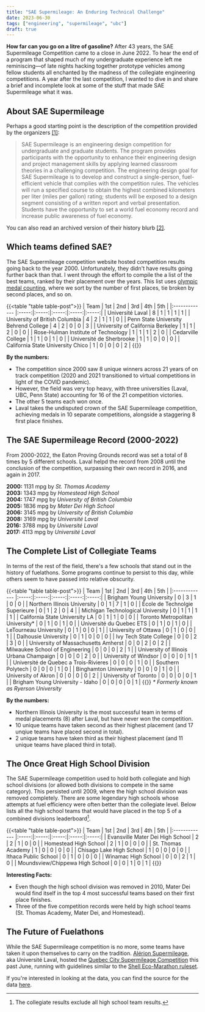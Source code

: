 ```yaml
---
title: "SAE Supermileage: An Enduring Technical Challenge"
date: 2023-06-30
tags: ["engineering", "supermileage", "ubc"]
draft: true
---
```


**How far can you go on a litre of gasoline?** After 43 years, the SAE Supermileage Competition came to a close in June 2022. To hear the end of a program that shaped much of my undergraduate experience left me reminiscing—of late nights hacking together prototype vehicles among fellow students all enchanted by the madness of the collegiate engineering competitions. A year after the last competition, I wanted to dive in and share a brief and incomplete look at some of the stuff that made SAE Supermileage what it was.

## About SAE Supermileage

Perhaps a good starting point is the description of the competition provided by the organizers [[1]](https://web.archive.org/web/20221224081710/https://www.sae.org/attend/student-events/sae-supermileage/about):

> SAE Supermileage is an engineering design competition for undergraduate and graduate students. The program provides participants with the opportunity to enhance their engineering design and project management skills by applying learned classroom theories in a challenging competition. The engineering design goal for SAE Supermileage is to develop and construct a single-person, fuel-efficient vehicle that complies with the competition rules. The vehicles will run a specified course to obtain the highest combined kilometers per liter (miles per gallon) rating; students will be exposed to a design segment consisting of a written report and verbal presentation. Students have the opportunity to set a world fuel economy record and increase public awareness of fuel economy.

You can also read an archived version of their history blurb [[2]](https://web.archive.org/web/20221224081838/https://www.saesupermileage.com/Page.aspx?pageid=484002d0-4284-4222-98de-c4ae202e4e3a).

## Which teams defined SAE?

The SAE Supermileage competition website hosted competition results going back to the year 2000. Unfortunately, they didn't have results going further back than that. I went through the effort to compile the a list of the best teams, ranked by their placement over the years. This list uses [olympic medal counting](https://en.wikipedia.org/wiki/Olympic_medal_table), where we sort by the number of first places, tie broken by second places, and so on.

{{<table "table table-post">}}
| Team                                    | 1st | 2nd | 3rd | 4th | 5th |
|:-------------                           |:-----:|:-----:|:-----:|:-----:|:-----:|
| Université Laval                        | 8     | 1     | 1     | 1     | 1     |
| University of British Columbia          | 4     | 2     | 1     | 1     | 0     |
| Penn State University Behrend College   | 4     | 2     | 0     | 0     | 3     |
| University of California Berkeley       | 1     | 1     | 2     | 0     | 0     |
| Rose-Hulman Institute of Technology     | 1     | 1     | 1     | 2     | 0     |
| Cedarville College                      | 1     | 1     | 0     | 1     | 0     |
| Université de Sherbrooke                | 1     | 1     | 0     | 0     | 0     |
| California State University Chico       | 1     | 0     | 0     | 0     | 2     |
{{</table>}}

**By the numbers:**
- The competition since 2000 saw 8 unique winners across 21 years of on track competition (2020 and 2021 transitioned to virtual competitions in light of the COVID pandemic). 
- However, the field was very top heavy, with three universities (Laval, UBC, Penn State) accounting for 16 of the 21 competition victories. 
- The other 5 teams each won once. 
- Laval takes the undisputed crown of the SAE Supermileage competition, achieving medals in 10 separate competitions, alongside a staggering 8 first place finishes. 

## The SAE Supermileage Record (2000-2022)

From 2000-2022, the Eaton Proving Grounds record was set a total of 8 times by 5 different schools. Laval helpd the record from 2008 until the conclusion of the competition, surpassing their own record in 2016, and again in 2017. 

**2000:** 1131 mpg by *St. Thomas Academy*  
**2003:** 1343 mpg by *Homestead High School*  
**2004:** 1747 mpg by *University of British Columbia*  
**2005:** 1836 mpg by *Mater Dei High School*  
**2006:** 3145 mpg by *University of British Columbia*  
**2008:** 3169 mpg by *Université Laval*  
**2016:** 3788 mpg by *Université Laval*  
**2017:** 4113 mpg by *Université Laval*  

## The Complete List of Collegiate Teams

In terms of the rest of the field, there's a few schools that stand out in the history of fuelathons. Some programs continue to persist to this day, while others seem to have passed into relative obscurity. 

{{<table "table table-post">}}
| Team                                    | 1st | 2nd | 3rd | 4th | 5th |
|:-------------                           |:-----:|:-----:|:-----:|:-----:|:-----:|
| Brigham Young University                | 0     | 3     | 1     | 0     | 0     |
| Northern Illinois University            | 0     | 1     | 7     | 1     | 0     |
| École de Technolgie Superieure          | 0     | 1     | 2     | 0     | 4     |
| Michigan Technological University       | 0     | 1     | 1     | 1     | 1     |
| California State University LA          | 0     | 1     | 1     | 0     | 0     |
| Toronto Metropolitan University\*       | 0     | 1     | 0     | 1     | 0     |
| Université du Quebec ETS                | 0     | 1     | 0     | 1     | 0     |
| LeTourneau University                   | 0     | 1     | 0     | 0     | 1     |
| University of Ottawa                    | 0     | 1     | 0     | 0     | 1     |
| Dalhousie University                    | 0     | 1     | 0     | 0     | 0     |
| Ivy Tech State College                  | 0     | 0     | 2     | 3     | 0     |
| University of Massachusetts Amherst     | 0     | 0     | 2     | 0     | 2     |
| Milwaukee School of Engineering         | 0     | 0     | 0     | 2     | 1     |
| University of Illinois Urbana Champaign | 0     | 0     | 0     | 2     | 0     |
| University of Windsor                   | 0     | 0     | 0     | 1     | 1     |
| Université de Quebec a Trois-Rivieres   | 0     | 0     | 0     | 1     | 0     |
| Southern Polytech                       | 0     | 0     | 0     | 1     | 0     |
| Binghamton University                   | 0     | 0     | 0     | 1     | 0     |
| University of Akron                     | 0     | 0     | 0     | 0     | 2     |
| University of Toronto                   | 0     | 0     | 0     | 0     | 1     |
| Brigham Young University - Idaho        | 0     | 0     | 0     | 0     | 1     |
{{</table>}}
*\* Formerly known as Ryerson University*


**By the numbers:**
- Northern Illinois University is the most successful team in terms of medal placements (8) after Laval, but have never won the competition.
- 10 unique teams have taken second as their highest placement (and 17 unqiue teams have placed second in total).
- 2 unique teams have taken third as their highest placement (and 11 unique teams have placed third in total).

## The Once Great High School Division

The SAE Supermileage competition used to hold both collegiate and high school divisions (or allowed both divisions to compete in the same category). This persisted until 2009, where the high school division was removed completely. There are some legendary high schools whose attempts at fuel efficiency were often better than the collegiate level. Below lists all the high school teams that would have placed in the top 5 of a combined divisions leaderboard[^1].

{{<table "table table-post">}}
| Team                                    | 1st | 2nd | 3rd | 4th | 5th |
|:-------------                           |:-----:|:-----:|:-----:|:-----:|:-----:|
| Evansville Mater Dei High School        | 2     | 2     | 1     | 0     | 0     |
| Homestead High School                   | 2     | 1     | 0     | 0     | 0     |
| St. Thomas Academy                      | 1     | 0     | 0     | 0     | 0     |
| Chisago Lake High School                | 1     | 0     | 0     | 0     | 0     |
| Ithaca Public School                    | 0     | 1     | 0     | 0     | 0     |
| Winamac High School                     | 0     | 0     | 2     | 1     | 0     |
| Moundsview/Chippewa High School         | 0     | 0     | 1     | 0     | 1     |
{{</table>}}

**Interesting Facts:**
- Even though the high school division was removed in 2010, Mater Dei would find itself in the top 4 most successful teams based on their first place finishes.
- Three of the five competition records were held by high school teams (St. Thomas Academy, Mater Dei, and Homestead).

## The Future of Fuelathons

While the SAE Supermileage competition is no more, some teams have taken it upon themselves to carry on the tradition. [Alérion Supermileage](https://alerion-supermileage.com/), aka Université Laval, hosted the [Quebec City Supermileage Competition](https://www.facebook.com/groups/1472519369872431/) this past June, running with guidelines similar to the [Shell Eco-Marathon ruleset](https://www.shellecomarathon.com/).

If you're interested in looking at the data, you can find the source for the data [here](/files/SAE.zip).

[^1]: The collegiate results exclude all high school team results. 